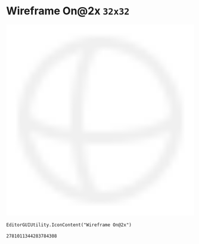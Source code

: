 # Wireframe On@2x `32x32`
<img src="/img/Wireframe%20On@2x.png" width=512 height=512>

``` CSharp
EditorGUIUtility.IconContent("Wireframe On@2x")
```
```
2781011344283784308
```
